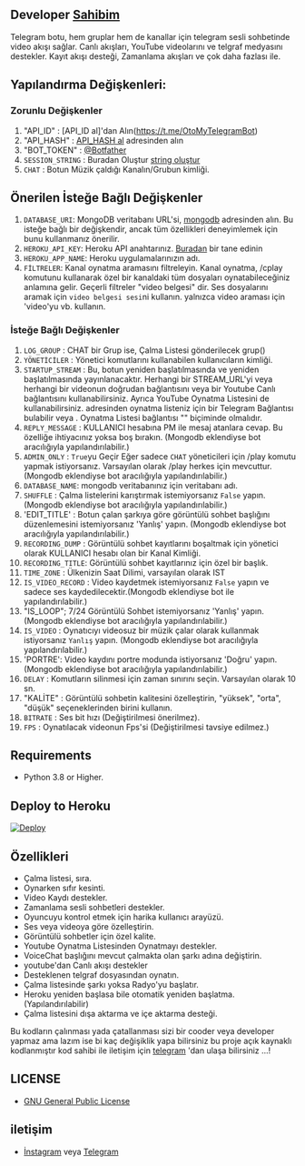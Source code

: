 ## Developer [Sahibim](https://t.me/SakirBey1)
Telegram botu, hem gruplar hem de kanallar için telegram sesli sohbetinde video akışı sağlar. Canlı akışları, YouTube videolarını ve telgraf medyasını destekler. Kayıt akışı desteği, Zamanlama akışları ve çok daha fazlası ile.

## Yapılandırma Değişkenleri:
### Zorunlu Değişkenler
1. "API_ID" : [API_ID al]'dan Alın(https://t.me/OtoMyTelegramBot)
2. "API_HASH" : [API_HASH al](https://t.me/OtoMyTelegramBot) adresinden alın
3. "BOT_TOKEN" : [@Botfather](https://telegram.dog/BotFather)
4. `SESSION_STRING` : Buradan Oluştur [string oluştur](https://t.me/stringsessionbuzz_bot)
5. `CHAT` : Botun Müzik çaldığı Kanalın/Grubun kimliği.

## Önerilen İsteğe Bağlı Değişkenler

1. `DATABASE_URI`: MongoDB veritabanı URL'si, [mongodb](https://cloud.mongodb.com) adresinden alın. Bu isteğe bağlı bir değişkendir, ancak tüm özellikleri deneyimlemek için bunu kullanmanız önerilir.
2. `HEROKU_API_KEY`: Heroku API anahtarınız. [Buradan](https://dashboard.heroku.com/account/applications/authorizations/new) bir tane edinin
3. `HEROKU_APP_NAME`: Heroku uygulamalarınızın adı.
4. `FİLTRELER`: Kanal oynatma aramasını filtreleyin. Kanal oynatma, /cplay komutunu kullanarak özel bir kanaldaki tüm dosyaları oynatabileceğiniz anlamına gelir. Geçerli filtreler "video belgesi" dir. Ses dosyalarını aramak için `video belgesi sesi`ni kullanın. yalnızca video araması için 'video'yu vb. kullanın.

### İsteğe Bağlı Değişkenler
1. `LOG_GROUP` : CHAT bir Grup ise, Çalma Listesi gönderilecek grup()
2. `YÖNETİCİLER` : Yönetici komutlarını kullanabilen kullanıcıların kimliği.
3. `STARTUP_STREAM` : Bu, botun yeniden başlatılmasında ve yeniden başlatılmasında yayınlanacaktır. Herhangi bir STREAM_URL'yi veya herhangi bir videonun doğrudan bağlantısını veya bir Youtube Canlı bağlantısını kullanabilirsiniz. Ayrıca YouTube Oynatma Listesini de kullanabilirsiniz. adresinden oynatma listeniz için bir Telegram Bağlantısı bulabilir veya . Oynatma Listesi bağlantısı "" biçiminde olmalıdır.
4. `REPLY_MESSAGE` : KULLANICI hesabına PM ile mesaj atanlara cevap. Bu özelliğe ihtiyacınız yoksa boş bırakın. (Mongodb eklendiyse bot aracılığıyla yapılandırılabilir.)
5. `ADMIN_ONLY` : `True`yu Geçir Eğer sadece `CHAT` yöneticileri için /play komutu yapmak istiyorsanız. Varsayılan olarak /play herkes için mevcuttur.(Mongodb eklendiyse bot aracılığıyla yapılandırılabilir.)
6. `DATABASE_NAME`: mongodb veritabanınız için veritabanı adı.
7. `SHUFFLE` : Çalma listelerini karıştırmak istemiyorsanız `False` yapın. (Mongodb eklendiyse bot aracılığıyla yapılandırılabilir.)
8. 'EDIT_TITLE' : Botun çalan şarkıya göre görüntülü sohbet başlığını düzenlemesini istemiyorsanız 'Yanlış' yapın. (Mongodb eklendiyse bot aracılığıyla yapılandırılabilir.)
9. `RECORDING_DUMP` : Görüntülü sohbet kayıtlarını boşaltmak için yönetici olarak KULLANICI hesabı olan bir Kanal Kimliği.
10. `RECORDING_TITLE`: Görüntülü sohbet kayıtlarınız için özel bir başlık.
11. `TIME_ZONE` : Ülkenizin Saat Dilimi, varsayılan olarak IST
12. `IS_VIDEO_RECORD` : Video kaydetmek istemiyorsanız `False` yapın ve sadece ses kaydedilecektir.(Mongodb eklendiyse bot ile yapılandırılabilir.)
13. "IS_LOOP"; 7/24 Görüntülü Sohbet istemiyorsanız 'Yanlış' yapın. (Mongodb eklendiyse bot aracılığıyla yapılandırılabilir.)
14. `IS_VIDEO` : Oynatıcıyı videosuz bir müzik çalar olarak kullanmak istiyorsanız `Yanlış` yapın. (Mongodb eklendiyse bot aracılığıyla yapılandırılabilir.)
15. 'PORTRE': Video kaydını portre modunda istiyorsanız 'Doğru' yapın. (Mongodb eklendiyse bot aracılığıyla yapılandırılabilir.)
16. `DELAY` : Komutların silinmesi için zaman sınırını seçin. Varsayılan olarak 10 sn.
18. "KALİTE" : Görüntülü sohbetin kalitesini özelleştirin, "yüksek", "orta", "düşük" seçeneklerinden birini kullanın.
19. `BITRATE` : Ses bit hızı (Değiştirilmesi önerilmez).
20. `FPS` : Oynatılacak videonun Fps'si (Değiştirilmesi tavsiye edilmez.)



## Requirements
- Python 3.8 or Higher.



## Deploy to Heroku

[![Deploy](https://www.herokucdn.com/deploy/button.svg)](https://heroku.com/deploy?template=https://github.com/SakirBey1/GrupMuzikBotu)


 


## Özellikleri

- Çalma listesi, sıra.
- Oynarken sıfır kesinti.
- Video Kaydı destekler.
- Zamanlama sesli sohbetleri destekler.
- Oyuncuyu kontrol etmek için harika kullanıcı arayüzü.
- Ses veya videoya göre özelleştirin.
- Görüntülü sohbetler için özel kalite.
- Youtube Oynatma Listesinden Oynatmayı destekler.
- VoiceChat başlığını mevcut çalmakta olan şarkı adına değiştirin.
- youtube'dan Canlı akışı destekler
- Desteklenen telgraf dosyasından oynatın.
- Çalma listesinde şarkı yoksa Radyo'yu başlatır.
- Heroku yeniden başlasa bile otomatik yeniden başlatma. (Yapılandırılabilir)
- Çalma listesini dışa aktarma ve içe aktarma desteği.

Bu kodların çalınması yada çatallanması sizi bir cooder veya developer yapmaz ama lazım ise bi kaç değişiklik yapa bilirsiniz bu proje açık kaynaklı kodlanmıştır kod sahibi ile iletişim için [telegram](https://t.me/SakiBey1) 'dan ulaşa bilirsiniz ...!

## LICENSE

- [GNU General Public License](./LICENSE)


## iletişim

- [İnstagram](https://www.instagram.com/sakir_hack81.21/) veya [Telegram](https://t.me/Sakirbey1)


